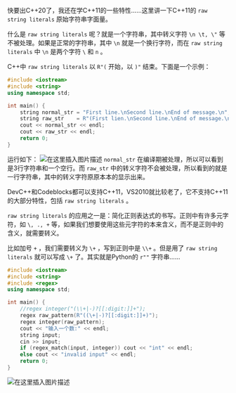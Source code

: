 快要出C++20了，我还在学C++11的一些特性……这里讲一下C++11的 `raw string literals` 原始字符串字面量。

什么是 `raw string literals` 呢？就是一个字符串，其中转义字符 `\n \t, \"` 等不被处理。如果是正常的字符串，其中 `\n` 就是一个换行字符，而在 `raw string literals` 中 `\n` 是两个字符 `\` 和 `n` 。

C++中 `raw string literals` 以 `R"(` 开始，以 `)"` 结束。下面是一个示例：
```cpp
#include <iostream>
#include <string>
using namespace std;

int main() {
	string normal_str = "First line.\nSecond line.\nEnd of message.\n";
	string raw_str    = R"(First lien.\nSecond line.\nEnd of message.\n)";
	cout << normal_str << endl;
	cout << raw_str << endl;
	return 0;
}
```
运行如下：
![在这里插入图片描述](https://img-blog.csdnimg.cn/20200804115005942.png)
`normal_str` 在编译期被处理，所以可以看到是3行字符串和一个空行。而 `raw_str` 中的转义字符不会被处理，所以看到的就是一行字符串，其中的转义字符原原本本的显示出来。

DevC++和Codeblocks都可以支持C++11，VS2010就比较老了，它不支持C++11的大部分特性，包括 `raw string literals` 。


`raw string literals` 的应用之一是：简化正则表达式的书写。正则中有许多元字符，如 `\, ., +` 等，如果我们想要使用这些元字符的本来含义，而不是正则中的含义，就需要转义。

比如加号 `+` ，我们需要转义为 `\+` ，写到正则中是 `\\+` 。但是用了 `raw string literals` 就可以写成 `\+` 了。其实就是Python的 `r""` 字符串……

```cpp
#include <iostream>
#include <string>
#include <regex> 
using namespace std;

int main() { 
	//regex integer("(\\+|-)?[[:digit:]]+");
	regex raw_pattern(R"((\+|-)?[[:digit:]]+)");
	regex integer(raw_pattern);
	cout << "输入一个数:" << endl;
	string input;
	cin >> input;
	if (regex_match(input, integer)) cout << "int" << endl;
	else cout << "invalid input" << endl; 
	return 0;
}
```

![在这里插入图片描述](https://img-blog.csdnimg.cn/20200804121606180.png)




